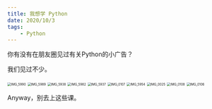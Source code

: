 ```yaml
---
title: 我想学 Python
date: 2020/10/3
tags:
	- Python
---
```


你有没有在朋友圈见过有关Python的小广告？

我们见过不少。





<img src="%E6%88%91%E6%83%B3%E5%AD%A6Python/IMG_5990.jpg" alt="IMG_5990" style="zoom:50%;" />

<img src="%E6%88%91%E6%83%B3%E5%AD%A6Python/IMG_5989-1731293.jpg" alt="IMG_5989" style="zoom:50%;" />

<img src="%E6%88%91%E6%83%B3%E5%AD%A6Python/IMG_5938-1731302.JPG" alt="IMG_5938" style="zoom:50%;" />

<img src="%E6%88%91%E6%83%B3%E5%AD%A6Python/IMG_5982.jpg" alt="IMG_5982" style="zoom:50%;" />

<img src="%E6%88%91%E6%83%B3%E5%AD%A6Python/IMG_5937-1731312.JPG" alt="IMG_5937" style="zoom:50%;" />

<img src="%E6%88%91%E6%83%B3%E5%AD%A6Python/IMG_0107-1731328.JPG" alt="IMG_0107" style="zoom:50%;" />

<img src="%E6%88%91%E6%83%B3%E5%AD%A6Python/IMG_5954.PNG" alt="IMG_5954" style="zoom:50%;" />

<img src="%E6%88%91%E6%83%B3%E5%AD%A6Python/IMG_0025.jpg" alt="IMG_0025" style="zoom:50%;" />

<img src="%E6%88%91%E6%83%B3%E5%AD%A6Python/IMG_0108.JPG" alt="IMG_0108" style="zoom:50%;" />

<img src="%E6%88%91%E6%83%B3%E5%AD%A6Python/IMG_0106-1731450.jpg" alt="IMG_0106" style="zoom:50%;" />

Anyway，别去上这些课。